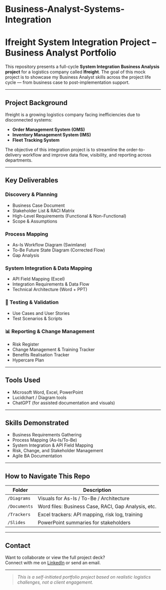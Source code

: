 # Business-Analyst-Systems-Integration

#  Ifreight System Integration Project – Business Analyst Portfolio

This repository presents a full-cycle **System Integration Business Analysis project** for a logistics company called **Ifreight**. The goal of this mock project is to showcase my Business Analyst skills across the project life cycle — from business case to post-implementation support.

---

##  Project Background

Ifreight is a growing logistics company facing inefficiencies due to disconnected systems:
- **Order Management System (OMS)**
- **Inventory Management System (IMS)**
- **Fleet Tracking System**

The objective of this integration project is to streamline the order-to-delivery workflow and improve data flow, visibility, and reporting across departments.

---

##  Key Deliverables

###  Discovery & Planning
-  Business Case Document
-  Stakeholder List & RACI Matrix
-  High-Level Requirements (Functional & Non-Functional)
-  Scope & Assumptions

###  Process Mapping
-  As-Is Workflow Diagram (Swimlane)
-  To-Be Future State Diagram (Corrected Flow)
-  Gap Analysis

###  System Integration & Data Mapping
-  API Field Mapping (Excel)
-  Integration Requirements & Data Flow
-  Technical Architecture (Word + PPT)

### 🧪 Testing & Validation
-  Use Cases and User Stories
-  Test Scenarios & Scripts

### 📊 Reporting & Change Management
-  Risk Register
-  Change Management & Training Tracker
-  Benefits Realisation Tracker
-  Hypercare Plan

---

##  Tools Used
- Microsoft Word, Excel, PowerPoint
- Lucidchart / Diagram tools
- ChatGPT (for assisted documentation and visuals)

---

##  Skills Demonstrated
- Business Requirements Gathering
- Process Mapping (As-Is/To-Be)
- System Integration & API Field Mapping
- Risk, Change, and Stakeholder Management
- Agile BA Documentation

---

##  How to Navigate This Repo

| Folder | Description |
|--------|-------------|
| `/Diagrams` | Visuals for As-Is / To-Be / Architecture |
| `/Documents` | Word files: Business Case, RACI, Gap Analysis, etc. |
| `/Trackers` | Excel trackers: API mapping, risk log, training |
| `/Slides` | PowerPoint summaries for stakeholders |

---

##  Contact

Want to collaborate or view the full project deck?  
Connect with me on [LinkedIn](https://www.linkedin.com/in/takudzwanashe-zyne-kuveya-73713622a) or send an email.

---

> *This is a self-initiated portfolio project based on realistic logistics challenges, not a client engagement.*
